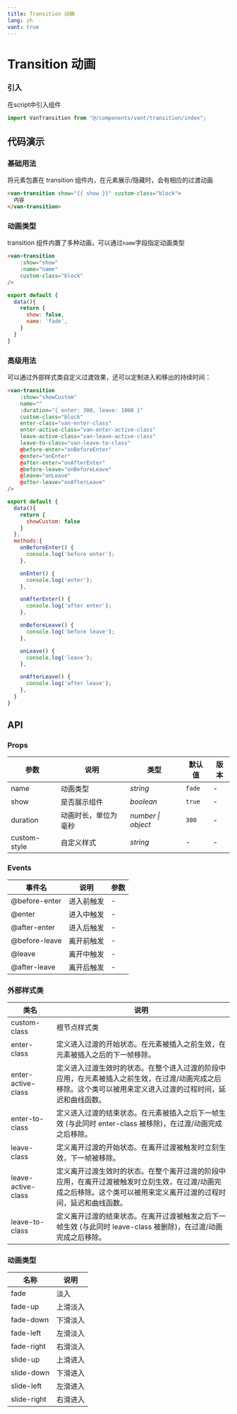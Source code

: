 ```yaml
---
title: Transition 动画
lang: zh
vant: true
---
```


# Transition 动画

### 引入

在script中引入组件

```js
import VanTransition from "@/components/vant/transition/index";
```

## 代码演示

### 基础用法

将元素包裹在 transition 组件内，在元素展示/隐藏时，会有相应的过渡动画

```html
<van-transition show="{{ show }}" custom-class="block">
  内容
</van-transition>
```

### 动画类型

transition 组件内置了多种动画，可以通过`name`字段指定动画类型

```html
<van-transition
    :show="show"
    :name="name"
    custom-class="block"
/>
```

```js
export default {
  data(){
    return {
      show: false,
      name: 'fade',
    }
  }
}
```

### 高级用法

可以通过外部样式类自定义过渡效果，还可以定制进入和移出的持续时间：

```html
<van-transition
    :show="showCustom"
    name=""
    :duration="{ enter: 300, leave: 1000 }"
    custom-class="block"
    enter-class="van-enter-class"
    enter-active-class="van-enter-active-class"
    leave-active-class="van-leave-active-class"
    leave-to-class="van-leave-to-class"
    @before-enter="onBeforeEnter"
    @enter="onEnter"
    @after-enter="onAfterEnter"
    @before-leave="onBeforeLeave"
    @leave="onLeave"
    @after-leave="onAfterLeave"
/>
```

```js
export default {
  data(){
    return {
      showCustom: false
    }
  },
  methods:{
    onBeforeEnter() {
      console.log('before enter');
    },

    onEnter() {
      console.log('enter');
    },

    onAfterEnter() {
      console.log('after enter');
    },

    onBeforeLeave() {
      console.log('before leave');
    },

    onLeave() {
      console.log('leave');
    },

    onAfterLeave() {
      console.log('after leave');
    },
  }
}
```

## API

### Props

| 参数 | 说明 | 类型 | 默认值 | 版本 |
|-----------|-----------|-----------|-------------|-------------|
| name | 动画类型 | *string* | `fade`| - |
| show | 是否展示组件 | *boolean* | `true` | - |
| duration | 动画时长，单位为毫秒 | *number \| object* | `300` | - |
| custom-style | 自定义样式 | *string* | - | - |

### Events

| 事件名 | 说明 | 参数 |
|-----------|-----------|-----------|
| @before-enter | 进入前触发 | - |
| @enter | 进入中触发 | - |
| @after-enter | 进入后触发 | - |
| @before-leave | 离开前触发 | - |
| @leave | 离开中触发 | - |
| @after-leave | 离开后触发 | - |

### 外部样式类

| 类名 | 说明 |
|-----------|-----------|
| custom-class | 根节点样式类 |
| enter-class | 定义进入过渡的开始状态。在元素被插入之前生效，在元素被插入之后的下一帧移除。|
| enter-active-class | 定义进入过渡生效时的状态。在整个进入过渡的阶段中应用，在元素被插入之前生效，在过渡/动画完成之后移除。这个类可以被用来定义进入过渡的过程时间，延迟和曲线函数。 |
| enter-to-class | 定义进入过渡的结束状态。在元素被插入之后下一帧生效 (与此同时 enter-class 被移除)，在过渡/动画完成之后移除。 |
| leave-class | 定义离开过渡的开始状态。在离开过渡被触发时立刻生效，下一帧被移除。|
| leave-active-class | 定义离开过渡生效时的状态。在整个离开过渡的阶段中应用，在离开过渡被触发时立刻生效，在过渡/动画完成之后移除。这个类可以被用来定义离开过渡的过程时间，延迟和曲线函数。 |
| leave-to-class | 定义离开过渡的结束状态。在离开过渡被触发之后下一帧生效 (与此同时 leave-class 被删除)，在过渡/动画完成之后移除。 |

### 动画类型

| 名称 | 说明 |
|-----------|-----------|
| fade | 淡入 |
| fade-up | 上滑淡入 |
| fade-down | 下滑淡入 |
| fade-left | 左滑淡入 |
| fade-right | 右滑淡入 |
| slide-up | 上滑进入 |
| slide-down | 下滑进入 |
| slide-left | 左滑进入 |
| slide-right | 右滑进入 |
